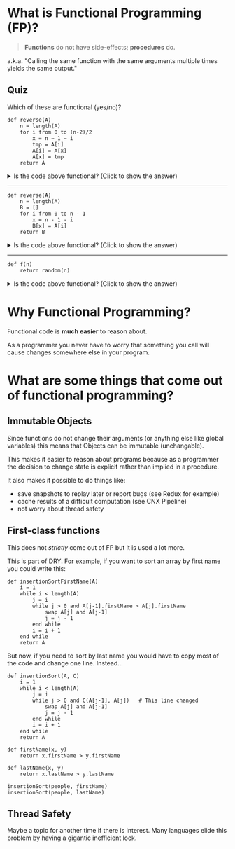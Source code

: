 # What is Functional Programming (FP)?

> **Functions** do not have side-effects; **procedures** do.

a.k.a. "Calling the same function with the same arguments multiple times yields the same output."

## Quiz

Which of these are functional (yes/no)?

```
def reverse(A)
    n = length(A)
    for i from 0 to (n-2)/2
        x = n − 1 − i
        tmp = A[i]
        A[i] = A[x]
        A[x] = tmp
    return A
```

<details>
<summary>Is the code above functional? (Click to show the answer)</summary>
No. because multiple calls result in different output. For example:

```
animals = [ 'sparky', 'cleo' ]
print(reverse(animals))     # [ 'cleo', 'sparky' ]
print(reverse(animals))     # [ 'sparky', 'cleo' ]     Whaaa????
```

</details>

---

```
def reverse(A)
    n = length(A)
    B = []
    for i from 0 to n - 1
        x = n - 1 - i
        B[x] = A[i]
    return B
```


<details>
<summary>Is the code above functional? (Click to show the answer)</summary>

Yes. because multiple calls result in the same reversed array.

```
animals = [ 'sparky', 'cleo' ]
print(reverse(animals))     # [ 'cleo', 'sparky' ]
print(reverse(animals))     # [ 'cleo', 'sparky' ]
```

</details>

---

```
def f(n)
    return random(n)
```

<details>
<summary>Is the code above functional? (Click to show the answer)</summary>
No. because a different value is returned each time this is function is called.
</details>


# Why Functional Programming?

Functional code is **much easier** to reason about.

As a programmer you never have to worry that something you call will cause changes somewhere else in your program.

# What are some things that come out of functional programming?

## Immutable Objects

Since functions do not change their arguments (or anything else like global variables) this means that Objects can be immutable (unchangable).

This makes it easier to reason about programs because as a programmer the decision to change state is explicit rather than implied in a procedure.

It also makes it possible to do things like:

- save snapshots to replay later or report bugs (see Redux for example)
- cache results of a difficult computation (see CNX Pipeline)
- not worry about thread safety

## First-class functions

This does not _strictly_ come out of FP but it is used a lot more.

This is part of DRY. For example, if you want to sort an array by first name you could write this:

```
def insertionSortFirstName(A)
    i = 1
    while i < length(A)
        j = i
        while j > 0 and A[j-1].firstName > A[j].firstName
            swap A[j] and A[j-1]
            j = j - 1
        end while
        i = i + 1
    end while
    return A
```

But now, if you need to sort by last name you would have to copy most of the code and change one line. Instead...


```
def insertionSort(A, C)
    i = 1
    while i < length(A)
        j = i
        while j > 0 and C(A[j-1], A[j])   # This line changed
            swap A[j] and A[j-1]
            j = j - 1
        end while
        i = i + 1
    end while
    return A

def firstName(x, y)
    return x.firstName > y.firstName

def lastName(x, y)
    return x.lastName > y.lastName

insertionSort(people, firstName)
insertionSort(people, lastName)
```

## Thread Safety

Maybe a topic for another time if there is interest. Many languages elide this problem by having a gigantic inefficient lock.
